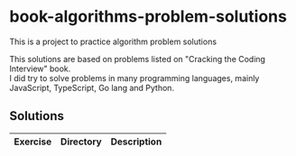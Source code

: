 # book-algorithms-problem-solutions

This is a project to practice algorithm problem solutions

This solutions are based on problems listed on "Cracking the Coding Interview" book.  
I did try to solve problems in many programming languages, mainly JavaScript, TypeScript, Go lang and Python.

## Solutions

| Exercise | Directory | Description |
| -------- | --------- | ----------- |
